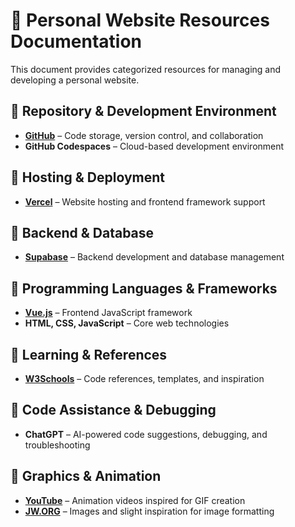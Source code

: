 # 📌 Personal Website Resources Documentation  

This document provides categorized resources for managing and developing a personal website.  

## 🔹 Repository & Development Environment  
- **[GitHub](https://github.com/)** – Code storage, version control, and collaboration  
- **GitHub Codespaces** – Cloud-based development environment  

## 🔹 Hosting & Deployment  
- **[Vercel](https://vercel.com/)** – Website hosting and frontend framework support  

## 🔹 Backend & Database  
- **[Supabase](https://supabase.com/)** – Backend development and database management  

## 🔹 Programming Languages & Frameworks  
- **[Vue.js](https://vuejs.org/)** – Frontend JavaScript framework  
- **HTML, CSS, JavaScript** – Core web technologies  

## 🔹 Learning & References  
- **[W3Schools](https://www.w3schools.com/)** – Code references, templates, and inspiration  

## 🔹 Code Assistance & Debugging  
- **ChatGPT** – AI-powered code suggestions, debugging, and troubleshooting  

## 🔹 Graphics & Animation  
- **[YouTube](https://www.youtube.com/)** – Animation videos inspired for GIF creation
- **[JW.ORG](https://www.jw.org/)** – Images and slight inspiration for image formatting

